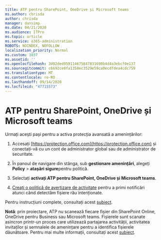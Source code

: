 ```yaml
---
title: ATP pentru SharePoint, OneDrive și Microsoft teams
ms.author: chrisda
author: chrisda
manager: dansimp
ms.date: 04/21/2020
ms.audience: ITPro
ms.topic: article
ms.service: o365-administration
ROBOTS: NOINDEX, NOFOLLOW
localization_priority: Normal
ms.custom: 1037
ms.assetid: ''
ms.openlocfilehash: 3d02ded959114675847831690b4d4a3ebcf0e137
ms.sourcegitcommit: c6692ce0fa1358ec3529e59ca0ecdfdea4cdc759
ms.translationtype: MT
ms.contentlocale: ro-RO
ms.lasthandoff: 09/14/2020
ms.locfileid: "47715573"
---
```

# <a name="atp-for-sharepoint-onedrive-and-microsoft-teams"></a>ATP pentru SharePoint, OneDrive și Microsoft teams

Urmați acești pași pentru a activa protecția avansată a amenințărilor:

1. Accesați [https://protection.office.com](https://protection.office.com) și conectați-vă cu un cont de administrator global sau de administrator de securitate.

2. În panoul de navigare din stânga, sub **gestionare amenințări**, alegeți **Policy** \> **atașări sigure**pentru politică.

3. Selectați **activați ATP pentru SharePoint, OneDrive și Microsoft teams**.

4. [Creați o politică de avertizare de activitate](https://docs.microsoft.com/microsoft-365/compliance/create-activity-alerts) pentru a primi notificări atunci când detectăm fișiere rău intenționate.

Pentru instrucțiuni complete, consultați acest [subiect](https://docs.microsoft.com/microsoft-365/security/office-365-security/turn-on-atp-for-spo-odb-and-teams).

**Notă**: prin proiectare, ATP nu scanează fiecare fișier din SharePoint Online, OneDrive pentru Business sau Microsoft teams. Fișierele sunt scanate asincron printr-un proces care utilizează partajarea activității, activitatea invitaților și semnalele de amenințare pentru a identifica fișierele dăunătoare. Pentru mai multe informații, consultați acest [subiect](https://docs.microsoft.com/microsoft-365/security/office-365-security/atp-for-spo-odb-and-teams).
